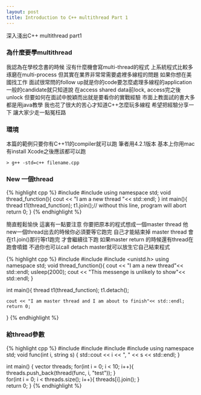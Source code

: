 ```yaml
---
layout: post
title: Introduction to C++ multithread Part 1
---
```


深入淺出C++ multithread part1

### 為什麼要學multithread
我認為在學校念書的時候 沒有什麼機會寫multi-thread的程式 上系統程式比較多琢磨在multi-process 但其實在業界非常常需要處裡多線程的問題 
如果你想在美國找工作 面試很常問的follow up就是你的code要怎麼處理多線程的application 一般的candidate就只知道說 在access shared data前lock, access完之後unlock 
但要如何在面試中脫穎而出就是要看你的實戰經驗 市面上教面試的書大多都是用java教學 我也花了很大的苦心才知道C++怎麼玩多線程 希望把經驗分享一下 讓大家少走一點冤枉路

### 環境
本篇的範例只要你有C++11的compiler就可以跑 筆者用4.2.1版本 基本上你用mac 有install Xcode之後應該都可以跑
```
> g++ -std=c++ filename.cpp
```

### New 一個thread

{% highlight cpp %}
#include <thread>
#include <iostream>
using namespace std;
void thread_function(){
    cout << "I am a new thread "<< std::endl;
}
int main(){
    thread t1(thread_function);
    t1.join();// without this line, program will abort
    return 0;
}
{% endhighlight %}

簡直輕鬆愉快 這裏有一點要注意 你要把原本的程式想成一個master thread 他new一個thread出去的時候你必須要等它跑完 自己才能結束掉 master thread 會在t1.join()那行等t1跑完 才會繼續往下跑 如果master return 的時候還有thread在跑會噴錯 不過你也可以call detach master就可以放生它自己結束程式

{% highlight cpp %}
#include <thread>
#include <iostream>
#include <unistd.h>
using namespace std;
void thread_function(){
    cout << "I am a new thread"<< std::endl;
    usleep(2000);
    cout << "This messenge is unlikely to show"<< std::endl;
}

int main(){
    thread t1(thread_function);
    t1.detach();
    
    cout << "I am master thread and I am about to finish"<< std::endl;
    return 0;
}
{% endhighlight %}

### 給thread參數

{% highlight cpp %}
#include <thread>
#include <iostream>
#include <string>
#include <vector>
using namespace std;
void func(int i, string s)
{
    std::cout << i << ", " << s << std::endl;
}

int main()
{
    vector<thread> threads;
    for(int i = 0; i < 10; i++){
        threads.push_back(thread(func, i, "test"));
    }   
    for(int i = 0; i < threads.size(); i++){
        threads[i].join();
    }   
    return 0;
}
{% endhighlight %}

